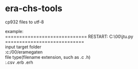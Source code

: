 # era-chs-tools

cp932 files to utf-8

example:<br>
============================= RESTART: C:\00\jtu.py ============================<br>
input target folder<br>
	:c:/00/eramegaten<br>
file type(filename extension, such as .c .h)<br>
	:.csv .erb .erh<br>
